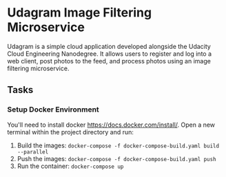 # Udagram Image Filtering Microservice

Udagram is a simple cloud application developed alongside 
the Udacity Cloud Engineering Nanodegree. It allows users 
to register and log into a web client, post photos to the feed, 
and process photos using an image filtering microservice.


## Tasks

### Setup Docker Environment
You'll need to install docker https://docs.docker.com/install/. 
Open a new terminal within the project directory and run:

1. Build the images: `docker-compose -f docker-compose-build.yaml build --parallel`
2. Push the images: `docker-compose -f docker-compose-build.yaml push`
3. Run the container: `docker-compose up`

